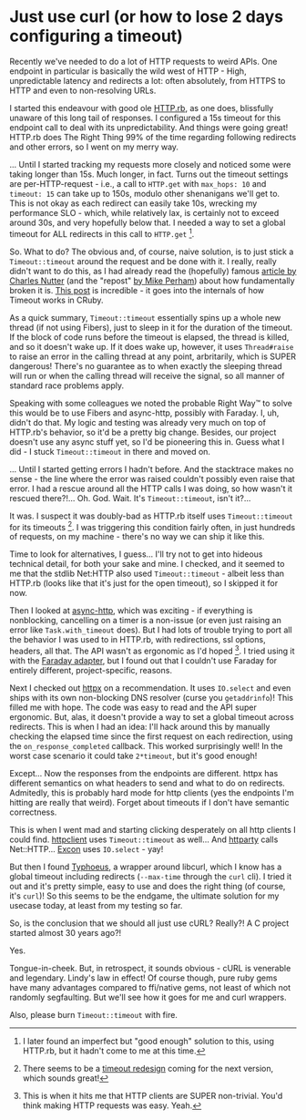 # Just use curl (or how to lose 2 days configuring a timeout)

Recently we've needed to do a lot of HTTP requests to weird APIs. One
endpoint in particular is basically the wild west of HTTP - High,
unpredictable latency and redirects a lot: often absolutely, from HTTPS
to HTTP and even to non-resolving URLs.

I started this endeavour with good ole
[HTTP.rb](https://github.com/httprb/http), as one does, blissfully
unaware of this long tail of responses. I configured a 15s timeout for
this endpoint call to deal with its unpredictability. And things were
going great! HTTP.rb does The Right Thing 99% of the time regarding
following redirects and other errors, so I went on my merry way.

... Until I started tracking my requests more closely and noticed some
were taking longer than 15s. Much longer, in fact. Turns out the timeout
settings are per-HTTP-request - i.e., a call to `HTTP.get` with
`max_hops: 10` and `timeout: 15` can take up to 150s, modulo other
shenanigans we'll get to. This is not okay as each redirect can easily
take 10s, wrecking my performance SLO - which, while relatively lax, is
certainly not to exceed around 30s, and very hopefully below that. I
needed a way to set a global timeout for ALL redirects in this call to
`HTTP.get` [^1].

So. What to do? The obvious and, of course, naive solution, is to just
stick a `Timeout::timeout` around the request and be done with it. I
really, really didn't want to do this, as I had already read the
(hopefully) famous [article by Charles
Nutter](https://web.archive.org/web/20110903054547/http://blog.headius.com/2008/02/ruby-threadraise-threadkill-timeoutrb.html)
(and the "repost" [by Mike
Perham](https://www.mikeperham.com/2015/05/08/timeout-rubys-most-dangerous-api/))
about how fundamentally broken it is. [This
post](https://redgetan.cc/understanding-timeouts-in-cruby/) is
incredible - it goes into the internals of how Timeout works in CRuby.

As a quick summary, `Timeout::timeout` essentially spins up a whole new
thread (if not using Fibers), just to sleep in it for the duration of
the timeout. If the block of code runs before the timeout is elapsed,
the thread is killed, and so it doesn't wake up. If it does wake up,
however, it uses `Thread#raise` to raise an error in the calling thread
at any point, arbritarily, which is SUPER dangerous! There's no
guarantee as to when exactly the sleeping thread will run or when the
calling thread will receive the signal, so all manner of standard race
problems apply.

Speaking with some colleagues we noted the probable Right Way™ to solve
this would be to use Fibers and async-http, possibly with Faraday. I,
uh, didn't do that. My logic and testing was already very much on top of
HTTP.rb's behavior, so it'd be a pretty big change. Besides, our project
doesn't use any async stuff yet, so I'd be pioneering this in. Guess
what I did - I stuck `Timeout::timeout` in there and moved on.

... Until I started getting errors I hadn't before. And the stacktrace
makes no sense - the line where the error was raised couldn't possibly
even raise that error. I had a rescue around all the HTTP calls I was
doing, so how wasn't it rescued there?!... Oh. God. Wait. It's
`Timeout::timeout`, isn't it?...

It was. I suspect it was doubly-bad as HTTP.rb itself uses
`Timeout::timeout` for its timeouts [^2]. I was triggering this
condition fairly often, in just hundreds of requests, on my machine -
there's no way we can ship it like this.

Time to look for alternatives, I guess... I'll try not to get into
hideous technical detail, for both your sake and mine. I checked, and it
seemed to me that the stdlib Net:HTTP also used `Timeout::timeout` -
albeit less than HTTP.rb (looks like that it's just for the open
timeout), so I skipped it for now.

Then I looked at [async-http](https://github.com/socketry/async-http),
which was exciting - if everything is nonblocking, cancelling on a timer
is a non-issue (or even just raising an error like `Task.with_timeout`
does). But I had lots of trouble trying to port all the behavior I was
used to in HTTP.rb, with redirections, ssl options, headers, all that.
The API wasn't as ergonomic as I'd hoped [^3]. I tried using it with the
[Faraday adapter](), but I found out that I couldn't use Faraday for
entirely different, project-specific, reasons.

Next I checked out [httpx](https://github.com/HoneyryderChuck/httpx) on
a recommendation. It uses `IO.select` and even ships with its own
non-blocking DNS resolver (curse you `getaddrinfo`)! This filled me with
hope. The code was easy to read and the API super ergonomic. But, alas,
it doesn't provide a way to set a global timeout across redirects. This
is when I had an idea: I'll hack around this by manually checking the
elapsed time since the first request on each redirection, using the
`on_response_completed` callback. This worked surprisingly well! In the
worst case scenario it could take `2*timeout`, but it's good enough!

Except... Now the responses from the endpoints are different. httpx has
different semantics on what headers to send and what to do on redirects.
Admitedly, this is probably hard mode for http clients (yes the
endpoints I'm hitting are really that weird). Forget about timeouts if I
don't have semantic correctness.

This is when I went mad and starting clicking desperately on all http
clients I could find. [httpclient](https://github.com/nahi/httpclient)
uses `Timeout::timeout` as well... And
[httparty](https://github.com/jnunemaker/httparty) calls Net::HTTP...
[Excon](https://github.com/excon/excon) uses `IO.select` - yay!

But then I found [Typhoeus](https://github.com/typhoeus/typhoeus), a
wrapper around libcurl, which I know has a global timeout including
redirects (`--max-time` through the `curl` cli). I tried it out and it's
pretty simple, easy to use and does the right thing (of course, it's
`curl`)! So this seems to be the endgame, the ultimate solution for my
usecase today, at least from my testing so far.

So, is the conclusion that we should all just use cURL? Really?! A C
project started almost 30 years ago?!

Yes.

Tongue-in-cheek. But, in retrospect, it sounds obvious - cURL is
venerable and legendary. Lindy's law in effect! Of course though, pure
ruby gems have many advantages compared to ffi/native gems, not least of
which not randomly segfaulting. But we'll see how it goes for me and
curl wrappers.

Also, please burn `Timeout::timeout` with fire.

[^1]: I later found an imperfect but "good enough" solution to this,
    using HTTP.rb, but it hadn't come to me at this time.

[^2]: There seems to be a [timeout
    redesign](https://github.com/httprb/http/issues/773) coming for the
    next version, which sounds great!

[^3]: This is when it hits me that HTTP clients are SUPER non-trivial.
    You'd think making HTTP requests was easy. Yeah.
